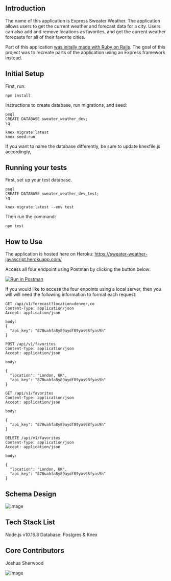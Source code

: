 ## Introduction

The name of this application is Express Sweater Weather. The application allows users to get the current weather and forecast data for a city. Users can also add and remove locations as favorites, and get the current weather forecasts for all of their favorite cities.

Part of this application [was initally made with Ruby on Rails](https://github.com/joshsherwood1/sweater_weather). The goal of this project was to recreate parts of the application using an Express framework instead. 

## Initial Setup

First, run:

`npm install`

Instructions to create database, run migrations, and seed: 

```
psql
CREATE DATABASE sweater_weather_dev;
\q

knex migrate:latest
knex seed:run
```
If you want to name the database differently, be sure to update knexfile.js accordingly,

## Running your tests

First, set up your test database.

```
psql
CREATE DATABASE sweater_weather_dev_test;
\q

knex migrate:latest --env test
```

Then run the command: 

`npm test`



## How to Use

The application is hosted here on Heroku: https://sweater-weather-javascript.herokuapp.com/

Access all four endpoint using Postman by clicking the button below:

[![Run in Postman](https://run.pstmn.io/button.svg)](https://app.getpostman.com/run-collection/5f110073b236340d109d) 

If you would like to access the four enpoints using a local server, then you will will need the following information to format each request:

```
GET /api/v1/forecast?location=denver,co
Content-Type: application/json
Accept: application/json

body:
{
  "api_key": "878uahfa8y89aydf89yas98fyas9h"
}
```

```
POST /api/v1/favorites
Content-Type: application/json
Accept: application/json

body:

{
  "location": "London, UK",
  "api_key": "878uahfa8y89aydf89yas98fyas9h"
}
```

```
GET /api/v1/favorites
Content-Type: application/json
Accept: application/json

body:

{
  "api_key": "878uahfa8y89aydf89yas98fyas9h"
}
```

```
DELETE /api/v1/favorites
Content-Type: application/json
Accept: application/json

body:

{
  "location": "London, UK",
  "api_key": "878uahfa8y89aydf89yas98fyas9h"
}
```

## Schema Design

![image](https://user-images.githubusercontent.com/49769068/69401316-fc4ef880-0cb1-11ea-983c-bd081e2a288a.png)

## Tech Stack List

Node.js v10.16.3
Database: Postgres & Knex


## Core Contributors

Joshua Sherwood

![image](https://user-images.githubusercontent.com/49769068/69402656-c01d9700-0cb5-11ea-83f8-c017a8ffa696.png)
